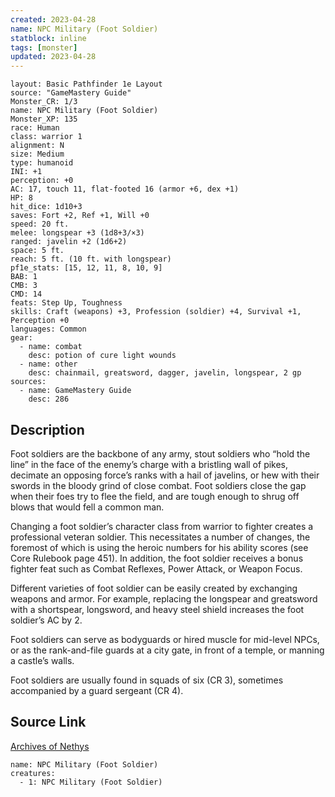 ```yaml
---
created: 2023-04-28
name: NPC Military (Foot Soldier)
statblock: inline
tags: [monster]
updated: 2023-04-28
---
```

```statblock
layout: Basic Pathfinder 1e Layout
source: "GameMastery Guide"
Monster_CR: 1/3
name: NPC Military (Foot Soldier)
Monster_XP: 135
race: Human
class: warrior 1
alignment: N
size: Medium
type: humanoid
INI: +1
perception: +0
AC: 17, touch 11, flat-footed 16 (armor +6, dex +1)
HP: 8
hit_dice: 1d10+3
saves: Fort +2, Ref +1, Will +0
speed: 20 ft.
melee: longspear +3 (1d8+3/×3)
ranged: javelin +2 (1d6+2)
space: 5 ft.
reach: 5 ft. (10 ft. with longspear)
pf1e_stats: [15, 12, 11, 8, 10, 9]
BAB: 1
CMB: 3
CMD: 14
feats: Step Up, Toughness
skills: Craft (weapons) +3, Profession (soldier) +4, Survival +1, Perception +0
languages: Common
gear:
  - name: combat
    desc: potion of cure light wounds
  - name: other
    desc: chainmail, greatsword, dagger, javelin, longspear, 2 gp
sources:
  - name: GameMastery Guide
    desc: 286
```
## Description
Foot soldiers are the backbone of any army, stout soldiers who “hold the line” in the face of the enemy’s charge with a bristling wall of pikes, decimate an opposing force’s ranks with a hail of javelins, or hew with their swords in the bloody grind of close combat. Foot soldiers close the gap when their foes try to flee the field, and are tough enough to shrug off blows that would fell a common man.

Changing a foot soldier’s character class from warrior to fighter creates a professional veteran soldier. This necessitates a number of changes, the foremost of which is using the heroic numbers for his ability scores (see Core Rulebook page 451). In addition, the foot soldier receives a bonus fighter feat such as Combat Reflexes, Power Attack, or Weapon Focus.

Different varieties of foot soldier can be easily created by exchanging weapons and armor. For example, replacing the longspear and greatsword with a shortspear, longsword, and heavy steel shield increases the foot soldier’s AC by 2.

Foot soldiers can serve as bodyguards or hired muscle for mid-level NPCs, or as the rank-and-file guards at a city gate, in front of a temple, or manning a castle’s walls.

Foot soldiers are usually found in squads of six (CR 3), sometimes accompanied by a guard sergeant (CR 4).
## Source Link
[Archives of Nethys](https://aonprd.com/NPCDisplay.aspx?ItemName=Military%20(Foot%20Soldier))
```encounter-table
name: NPC Military (Foot Soldier)
creatures:
  - 1: NPC Military (Foot Soldier)
```
